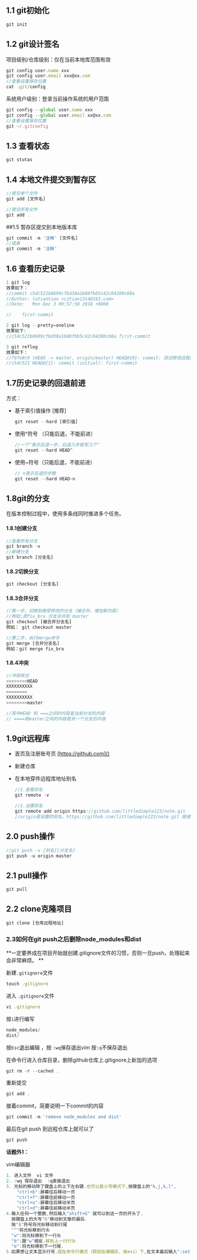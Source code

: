 

## 1.1 git初始化

```javascript
git init
```

## 1.2 git设计签名

项目级别/仓库级别：仅在当前本地库范围有效

```javascript
git config user.name xxx
git config user.email xxx@xx.com
//查看设置保存位置
cat .git/config
```

系统用户级别：登录当前操作系统的用户范围

```javascript
git config --global user.name xxx
git config --global user.email xx@xx.com
//查看设置保存位置
git ~/.gitconfig
```

## 1.3 查看状态

```javascript
git stutas
```

## 1.4 本地文件提交到暂存区

```javascript
//提交单个文件
git add [文件名]

//提交所有文件
git add .
```

##1.5 暂存区提交到本地版本库

```javascript
git commit -m '注释' [文件名]
//或者
git commit -m '注释'
```

## 1.6 查看历史记录

```javascript
1 git log
效果如下：
//commit c5dc521b8699cfbd30a1b88fbb5c42c04280c60a
//Author: lutiantian <cztian1314@163.com>
//Date:   Mon Dec 3 09:57:50 2018 +0800

//    first-commit

2 git log --pretty=oneline
效果如下:
//c5dc521b8699cfbd30a1b88fbb5c42c04280c60a first-commit

3 git reflog
效果如下：
//f97e8c9 (HEAD -> master, origin/master) HEAD@{0}: commit: 测试修改远程库名字
//c5dc521 HEAD@{1}: commit (initial): first-commit

```

## 1.7历史记录的回退前进

方式：

+ 基于索引值操作 [推荐]

  ```javascript
  git reset --hard [索引值]
  ```

+ 使用^符号 （只能后退，不能前进）

  ```javascript
  //一个^表示后退一步，后退几步就写几个^
  git reset --hard HEAD^
  ```

+ 使用~符号（只能后退，不能前进）

  ```javascript
  // n表示后退的步数
  git reset --hard HEAD~n
  ```

## 1.8git的分支

在版本控制过程中，使用多条线同时推进多个任务。

#### 1.8.1创建分支

```javascript
//查看所有分支
git branch -v
//新建分支
git branch [分支名]
```

#### 1.8.2切换分支

```javascript
git checkout [分支名]
```

#### 1.8.3合并分支

```javascript
//第一步，切换到接受修改的分支（被合并，增加新内容）
//例如:把fix_bra 分支合并到 master
git checkout [被合并分支名]
例如： git checkout master

//第二步，执行merge命令
git merge [合并分支名]
例如：git merge fix_bra
```

#### 1.8.4冲突

```javascript
//冲突样式
<<<<<<<<HEAD
XXXXXXXXXX
========
XXXXXXXXXX
>>>>>>>>master

//其中HEAD 和 ===之间的内容是当前分支的内容
// ====和master之间的内容是另一个分支的内容
```

## 1.9git远程库

+ 首页及注册账号页  [https://github.com]()

+ 新建仓库

+ 在本地穿件远程库地址别名

  ```javascript
  //1.查看别名
  git remote -v
  
  //2.设置别名
  git remote add origin https://github.com/littledimple123/note.git
  //origin是设置的别名，https://github.com/littledimple123/note.git 是被设置的地址
  ```


## 2.0  push操作

```javascript
//git push -u [别名][分支名]
git push -u origin master
```

## 2.1 pull操作

```javascript
git pull
```

## 2.2  clone克隆项目

```javascript
git clone [仓库远程地址]
```

### 2.3如何在git push之后删除node_modules和dist

**一定要养成在项目开始就创建.gitignore文件的习惯，否则一旦push，处理起来会非常麻烦。 **

新建`.gitignore`文件

```javascript
touch .gitignore
```

进入 `.gitignore`文件

```javascript
vi .gitignore
```

按`i`进行编写

```javascript
node_modules/
dist/
```

按`Esc`退出编辑 ，按 `:wq`保存退出vim  按`:q`不保存退出

在命令行进入仓库目录，删除github仓库上.gitignore上新加的选项 

```javascript
git rm -r --cached .
```

重新提交

```javascript
git add .
```

接着commit，简要说明一下commit的内容 

```javascript
git commit -m 'remove node_modules and dist'
```

最后在git push 到远程仓库上就可以了 

```javascript
git push
```

**话题外1：**

vim编辑器

```javascript
1. 进入文件  vi 文件
2. :wq 保存退出  :q直接退出
3. 光标的移动除了键盘上的上下左右键.也可以是小写模式下,按键盘上的"h,j,k,l",
	"ctrl+b":屏幕往后移动一页
	"ctrl+f":屏幕往前移动一页
	"ctrl+u":屏幕往后移动半页
	"ctrl+d":屏幕往前移动半页
4.输入任何一个整数,然后输入"shift+G" 就可以到这一页的开头了.
  按键盘上的大写"G"移动到文章的最后.
  按"$"符号将光标移动到行尾
  "^"将光标移到行头
  "w":将光标移到下一行头
  "b":跟"w"相反.移到上一行行头
  "e":将光标移到下一行尾.
5.如果想让文本显示行号.就在命令行模式（假如在编辑区，按esc）下,在文本最后输入":set nu"命令
```



